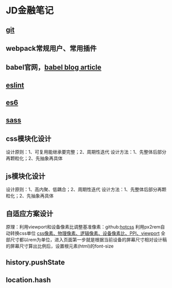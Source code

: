 # JD金融笔记

## [git](http://www.bootcss.com/p/git-guide/)

## webpack常规用户、常用插件

## babel官网，[babel blog article](https://www.imooc.com/article/21866)

## [eslint](http://eslint.cn/docs/user-guide/configuring)

## [es6](http://es6-features.org/)

## [sass](http://sass.bootcss.com)

## css模块化设计

设计原则：1、可复用能继承要完整；2、周期性迭代
设计方法：1、先整体后部分再颗粒化；2、先抽象再具体

## js模块化设计

设计原则：1、高内聚、低耦合；2、周期性迭代
设计方法：1、先整体后部分再颗粒化；2、先抽象再具体

## 自适应方案设计

原理：利用viewport和设备像素比调整基准像素：github:[hotcss](https://github.com/imochen/hotcss)
利用px2rem自动转换css单位
[css像素、物理像素、逻辑像素、设备像素比、PPI、viewport](https://github.com/jawil/blog/issues/21)
全部尺寸都以rem为单位，进入页面第一步就是根据当前设备的屏幕尺寸相对设计稿的屏幕尺寸算出比例后，设置根元素(html)的font-size

## history.pushState

## location.hash
